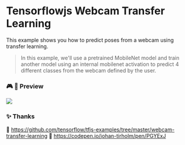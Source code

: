# Tensorflowjs Webcam Transfer Learning
This example shows you how to predict poses from a webcam using transfer learning.

> In this example, we'll use a pretrained MobileNet model and train another model using an internal mobilenet activation to predict 4 different classes from the webcam defined by the user.

### 🎮 📓 Preview
<img src="https://raw.githubusercontent.com/mburakerman/tensorflowjs-webcam-transfer-learning/master/preview.gif?token=AEGNZBSUZ2LJHMLXKHN6NCK7LTER4">

### ✨ Thanks 
🚀 https://github.com/tensorflow/tfjs-examples/tree/master/webcam-transfer-learning
🚀 https://codepen.io/johan-tirholm/pen/PGYExJ
